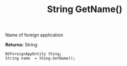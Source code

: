 ﻿---
uid: crmscript_ref_NSForeignAppEntity_GetName
title: String GetName()
intellisense: NSForeignAppEntity.GetName
keywords: NSForeignAppEntity, GetName
so.topic: reference
---

Name of foreign application

**Returns:** String


```crmscript
NSForeignAppEntity thing;
String name  = thing.GetName();
```



